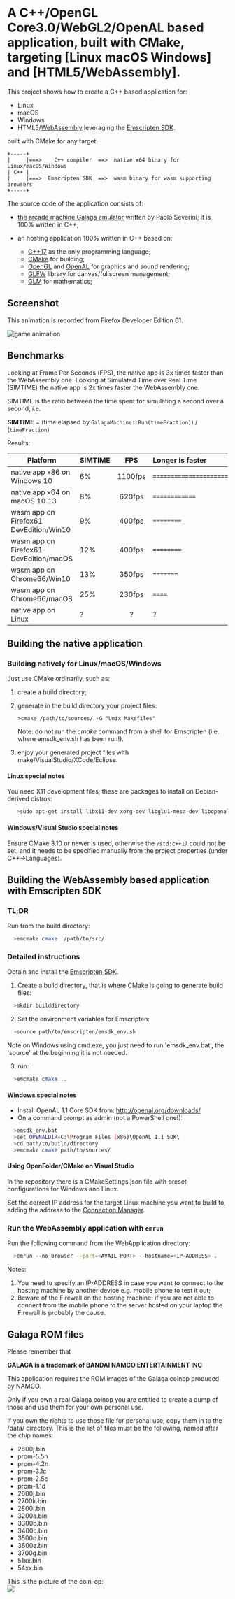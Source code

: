# A C++/OpenGL Core3.0/WebGL2/OpenAL based application, built with CMake, targeting [Linux macOS Windows] and [HTML5/WebAssembly].

This project shows how to create a C++ based application for:
  - Linux
  - macOS
  - Windows 
  - HTML5/[WebAssembly](https://webassembly.org/) leveraging the [Emscripten SDK](https://kripken.github.io/emscripten-site/docs/introducing_emscripten/index.html).

built with CMake for any target.

```
+-----+
|     |===>    C++ compiler  ==>  native x64 binary for Linux/macOS/Windows
| C++ |
|     |===>  Emscripten SDK  ==>  wasm binary for wasm supporting browsers 
+-----+
```

The source code of the application consists of:
 
 - [the arcade machine Galaga emulator](https://paoloseverini.wordpress.com/2016/02/13/galaga-an-arcade-machine-emulator-for-windows-and-html5/) written by Paolo Severini; it is 100% written in C++;

 - an hosting application 100% written in C++ based on:
   - [C++17](https://isocpp.org) as the only programming language;
   - [CMake](https://cmake.org) for building;
   - [OpenGL](https://opengl.org) and [OpenAL](https://www.openal.org) for graphics and sound rendering;
   - [GLFW](http://www.glfw.org/) library for canvas/fullscreen management;
   - [GLM](https://glm.g-truc.net/0.9.8/index.html) for mathematics;

## Screenshot

This animation is recorded from Firefox Developer Edition 61.

<img src="https://portalvhds7yxyw9gmh5cw6.blob.core.windows.net/wasm-binary-files/animation.gif"
     alt="game animation"
     style="margin-right: 10px;" />

## Benchmarks

Looking at Frame Per Seconds (FPS), the native app is 3x times faster than the WebAssembly one.
Looking at Simulated Time over Real Time (SIMTIME) the native app is 2x times faster the WebAssembly one.

SIMTIME is the ratio between the time spent for simulating a second over a second, i.e. 

__SIMTIME__ = (time elapsed by ```GalagaMachine::Run(timeFraction)```) / (```timeFraction```)

Results:

| Platform | SIMTIME | FPS | Longer is faster|
|--- | :--- | :---: | :--- |
native app x86 on Windows 10| 6% | 1100fps | ```=====================```
native app x64 on macOS 10.13 | 8% | 620fps | ```============```
wasm app on Firefox61 DevEdition/Win10|9%|400fps|```========```
wasm app on Firefox61 DevEdition/macOS|12%|400fps|```========```
wasm app on Chrome66/Win10 |13%|350fps|```=======```
wasm app on Chrome66/macOS|25%|230fps|```====```
native app on Linux | ?|?|```?```


## Building the native application


### Building natively for Linux/macOS/Windows

Just use CMake ordinarily, such as:

   1) create a build directory;
   2) generate in the build directory your project files:

       ```>cmake /path/to/sources/ -G "Unix Makefiles"```

       Note: do not run the _cmake_ command from a shell for 
       Emscripten (i.e. where emsdk_env.sh has been run!).
   3) enjoy your generated project files with make/VisualStudio/XCode/Eclipse.

#### Linux special notes

You need X11 development files, these are packages to install on Debian-derived distros:

```bash
   >sudo apt-get install libx11-dev xorg-dev libglu1-mesa-dev libopenal-dev gdb
```

#### Windows/Visual Studio special notes
 
Ensure CMake 3.10 or newer is used, otherwise the ```/std:c++17``` could not be set, and it needs to be specified manually from the project 
properties (under C++->Languages).


## Building the WebAssembly based application with Emscripten SDK

### TL;DR

Run from the build directory:

  ```bash
    >emcmake cmake ./path/to/src/
  ```
### Detailed instructions

Obtain and install the [Emscripten SDK](https://kripken.github.io/emscripten-site/docs/getting_started/downloads.html).

1. Create a build directory, that is where CMake is going to generate build files:

  ```bash
    >mkdir builddirectory
  ```

2. Set the environment variables for Emscripten:
  ```bash
    >source path/to/emscripten/emsdk_env.sh
  ```
   Note on Windows using cmd.exe, you just need to run 'emsdk_env.bat', the 'source' at the beginning it is not needed.

3. run:

  ```bash
    >emcmake cmake ..
  ```

#### Windows special notes

   -  Install OpenAL 1.1 Core SDK from: http://openal.org/downloads/
   -  On a command prompt as admin (not a PowerShell one!):
  ```bash
    >emsdk_env.bat
    >set OPENALDIR=C:\Program Files (x86)\OpenAL 1.1 SDK\
    >cd path/to/build/directory
    >emcmake cmake path/to/sources/
  ````

#### Using OpenFolder/CMake on Visual Studio

In the repository there is a CMakeSettings.json file with preset configurations for Windows and Linux.

Set the correct IP address for the target Linux machine you want to build to, adding the address to the [Connection Manager](https://docs.microsoft.com/en-us/cpp/linux/connect-to-your-remote-linux-computer).

### Run the WebAssembly application with ```emrun```

Run the following command from the WebApplication directory:

  ```bash
    >emrun --no_browser --port=<AVAIL_PORT> --hostname=<IP-ADDRESS> .
  ```

Notes:
1. You need to specify an IP-ADDRESS in case you want to connect to the hosting machine
   by another device e.g. mobile phone to test it out;
2. Beware of the Firewall on the hosting machine: if you are not able to connect from
   the mobile phone to the server hosted on your laptop the Firewall is probably the
   cause.


## Galaga ROM files

Please remember that

**GALAGA is a trademark of BANDAI NAMCO ENTERTAINMENT INC**

This application requires the ROM images of the Galaga coinop produced by NAMCO.

Only if you own a real Galaga coinop you are entitled to create a dump of those and use them for your own personal use.

If you own the rights to use those file for personal use, copy them in to the /data/ directory.
This is the list of files must be the following, named after the chip names:

 - 2600j.bin
 - prom-5.5n
 - prom-4.2n
 - prom-3.1c
 - prom-2.5c
 - prom-1.1d
 - 2600j.bin
 - 2700k.bin
 - 2800l.bin
 - 3200a.bin
 - 3300b.bin
 - 3400c.bin
 - 3500d.bin
 - 3600e.bin
 - 3700g.bin
 - 51xx.bin
 - 54xx.bin

This is the picture of the coin-op:<br>
<img src="https://portalvhds7yxyw9gmh5cw6.blob.core.windows.net/wasm-binary-files/coinop.jpg">

